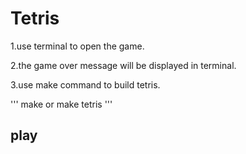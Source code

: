 # Tetris
1.use terminal to open the game.

2.the game over message will be displayed in terminal.

3.use make command to build tetris. 

'''
make or make tetris
'''


## play

